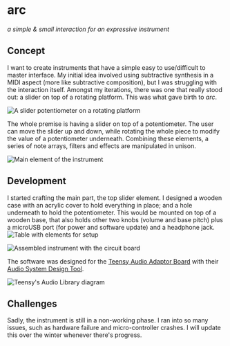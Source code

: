 # arc

*a simple & small interaction for an expressive instrument*


## Concept
I want to create instruments that have a simple easy to use/difficult to master interface. My initial idea involved using subtractive synthesis in a MIDI aspect (more like subtractive composition), but I was struggling with the interaction itself. Amongst my iterations, there was one that really stood out: a slider on top of a rotating platform. This was what gave birth to *arc*.

![A slider potentiometer on a rotating platform](./doc/com_x_start.png)

The whole premise is having a slider on top of a potentiometer. The user can move the slider up and down, while rotating the whole piece to modify the value of a potentiometer underneath. Combining these elements, a series of note arrays, filters and effects are manipulated in unison.

![Main element of the instrument](./doc/com_x_slider.jpg)


## Development
I started crafting the main part, the top slider element. I designed a wooden case with an acrylic cover to hold everything in place; and a hole underneath to hold the potentiometer. This would be mounted on top of a wooden base, that also holds other two knobs (volume and base pitch) plus a microUSB port (for power and software update) and a headphone jack.
![Table with elements for setup](./doc/com_x_assembly.jpg)

![Assembled instrument with the circuit board](./doc/com_x_board.jpg)


The software was designed for the [Teensy Audio Adaptor Board](https://www.pjrc.com/store/teensy3_audio.html) with their [Audio System Design Tool](https://www.pjrc.com/teensy/gui/index.html).

![Teensy's Audio Library diagram](./doc/com_x_diagram.png)


## Challenges
Sadly, the instrument is still in a non-working phase. I ran into so many issues, such as hardware failure and micro-controller crashes. I will update this over the winter whenever there's progress.
